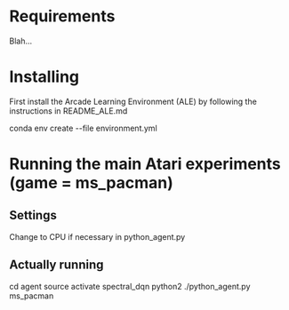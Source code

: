# Requirements

Blah...

# Installing
First install the Arcade Learning Environment (ALE) by following the instructions in README_ALE.md

conda env create --file environment.yml

# Running the main Atari experiments (game = ms_pacman)

## Settings

Change to CPU if necessary in python_agent.py

## Actually running
cd agent
source activate spectral_dqn
python2 ./python_agent.py ms_pacman

